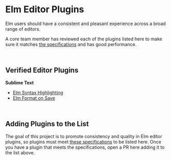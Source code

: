 # Elm Editor Plugins

Elm users should have a consistent and pleasant experience across a broad range of editors.

A core team member has reviewed each of the plugins listed here to make sure it matches [the specifications](specifications.md) and has good performance.

<br/>

## Verified Editor Plugins

**Sublime Text**

  - [Elm Syntax Highlighting](https://github.com/evancz/elm-syntax-highlighting/)
  - [Elm Format on Save](https://github.com/evancz/elm-format-on-save)


<br/>

## Adding Plugins to the List

The goal of this project is to promote consistency and quality in Elm editor plugins, so plugins must meet [these specifications](specifications.md) to be listed here. Once you have a plugin that meets the specifications, open a PR here adding it to the list above.
